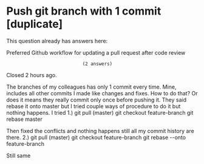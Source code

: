 
# Push git branch with 1 commit [duplicate]







This question already has answers here:
                        
                    



Preferred Github workflow for updating a pull request after code review

                                (2 answers)
                            

Closed 2 hours ago.



The branches of my colleagues has only 1 commit every time. Mine, includes all other commits I made like changes and fixes. How to do that? Or does it means they really commit only once before pushing it. They said rebase it onto master but I tried couple ways of procedure to do it but nothing happens.
I tried
1.)
git pull (master)
git checkout feature-branch
git rebase master

Then fixed the conflicts and nothing happens still all my commit history are there.
2.)
git pull (master)
git checkout feature-branch
git rebase --onto feature-branch <specific commit ID>

Still same

        